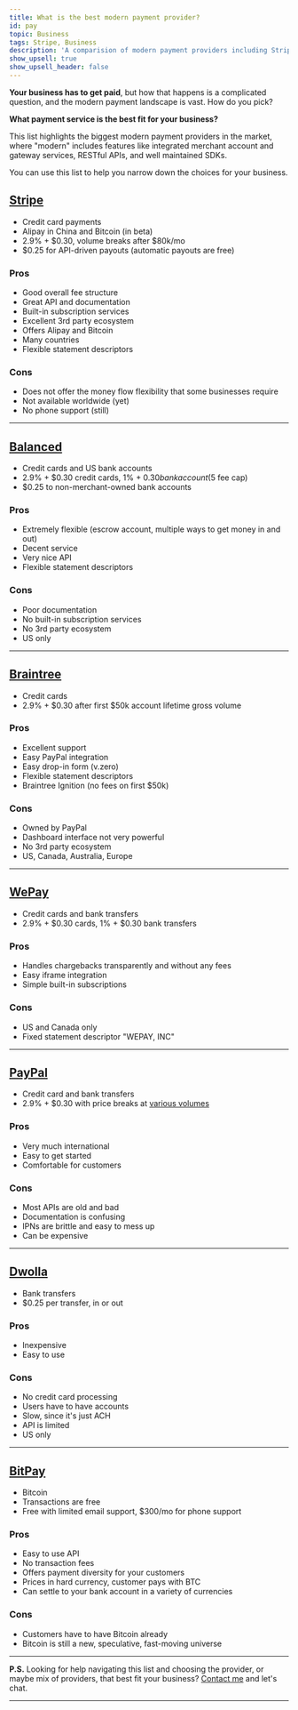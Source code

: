 ```yaml
---
title: What is the best modern payment provider?
id: pay
topic: Business
tags: Stripe, Business
description: 'A comparision of modern payment providers including Stripe, Braintree, Balanced, and more.'
show_upsell: true
show_upsell_header: false
---
```


**Your business has to get paid**, but how that happens is a complicated question, and the modern payment landscape is vast. How do you pick?

**What payment service is the best fit for your business?**

This list highlights the biggest modern payment providers in the market, where "modern" includes features like integrated merchant account and gateway services, RESTful APIs, and well maintained SDKs. 

You can use this list to help you narrow down the choices for your business.

## [Stripe](https://stripe.com)

* Credit card payments
* Alipay in China and Bitcoin (in beta)
* 2.9% + $0.30, volume breaks after $80k/mo
* $0.25 for API-driven payouts (automatic payouts are free)

### Pros

* Good overall fee structure
* Great API and documentation
* Built-in subscription services
* Excellent 3rd party ecosystem
* Offers Alipay and Bitcoin
* Many countries
* Flexible statement descriptors

### Cons

* Does not offer the money flow flexibility that some businesses require
* Not available worldwide (yet)
* No phone support (still)

---

## [Balanced](https://www.balancedpayments.com)

* Credit cards and US bank accounts
* 2.9% + $0.30 credit cards, 1% + $0.30 bank account ($5 fee cap)
* $0.25 to non-merchant-owned bank accounts

### Pros

* Extremely flexible (escrow account, multiple ways to get money in and out)
* Decent service
* Very nice API
* Flexible statement descriptors

### Cons

* Poor documentation
* No built-in subscription services
* No 3rd party ecosystem
* US only

---

## [Braintree](https://www.braintreepayments.com)

* Credit cards
* 2.9% + $0.30 after first $50k account lifetime gross volume

### Pros

* Excellent support
* Easy PayPal integration
* Easy drop-in form (v.zero)
* Flexible statement descriptors
* Braintree Ignition (no fees on first $50k)

### Cons

* Owned by PayPal
* Dashboard interface not very powerful
* No 3rd party ecosystem
* US, Canada, Australia, Europe

---

## [WePay](https://www.wepay.com)

* Credit cards and bank transfers
* 2.9% + $0.30 cards, 1% + $0.30 bank transfers

### Pros

* Handles chargebacks transparently and without any fees
* Easy iframe integration
* Simple built-in subscriptions

### Cons

* US and Canada only
* Fixed statement descriptor "WEPAY, INC"

---

## [PayPal](https://www.paypal.com)

* Credit card and bank transfers
* 2.9% + $0.30 with price breaks at [various volumes](https://www.paypal.com/webapps/mpp/merchant-fees)

### Pros

* Very much international
* Easy to get started
* Comfortable for customers

### Cons

* Most APIs are old and bad
* Documentation is confusing
* IPNs are brittle and easy to mess up
* Can be expensive

---

## [Dwolla](https://www.dwolla.com/)

* Bank transfers
* $0.25 per transfer, in or out

### Pros

* Inexpensive
* Easy to use

### Cons

* No credit card processing
* Users have to have accounts
* Slow, since it's just ACH
* API is limited
* US only

---

## [BitPay](https://bitpay.com)

* Bitcoin
* Transactions are free
* Free with limited email support, $300/mo for phone support

### Pros

* Easy to use API
* No transaction fees
* Offers payment diversity for your customers
* Prices in hard currency, customer pays with BTC
* Can settle to your bank account in a variety of currencies

### Cons

* Customers have to have Bitcoin already
* Bitcoin is still a new, speculative, fast-moving universe

---

**P.S.** Looking for help navigating this list and choosing the provider, or maybe mix of providers, that best fit your business? [Contact me](mailto:hi@petekeen.net) and let's chat.

---
